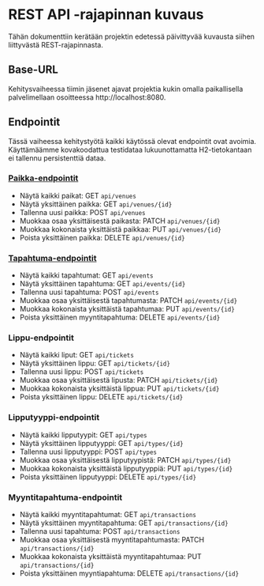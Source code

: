 # REST API -rajapinnan kuvaus

Tähän dokumenttiin kerätään projektin edetessä päivittyvää kuvausta siihen liittyvästä REST-rajapinnasta.

## Base-URL
Kehitysvaiheessa tiimin jäsenet ajavat projektia kukin omalla paikallisella palvelimellaan osoitteessa http://localhost:8080. 

## Endpointit
Tässä vaiheessa kehitystyötä kaikki käytössä olevat endpointit ovat avoimia. Käyttämäämme kovakoodattua testidataa lukuunottamatta H2-tietokantaan ei tallennu persistenttiä dataa.

### [Paikka-endpointit](paikat.md)
* Näytä kaikki paikat: GET `api/venues`
* Näytä yksittäinen paikka: GET `api/venues/{id}`
* Tallenna uusi paikka: POST `api/venues`
* Muokkaa osaa yksittäisestä paikasta: PATCH `api/venues/{id}`
* Muokkaa kokonaista yksittäistä paikkaa: PUT `api/venues/{id}`
* Poista yksittäinen paikka: DELETE `api/venues/{id}`

### [Tapahtuma-endpointit](tapahumat.md)
* Näytä kaikki tapahtumat: GET `api/events`
* Näytä yksittäinen tapahtuma: GET `api/events/{id}`
* Tallenna uusi tapahtuma: POST `api/events`
* Muokkaa osaa yksittäisestä tapahtumasta: PATCH `api/events/{id}`
* Muokkaa kokonaista yksittäistä tapahtumaa: PUT `api/events/{id}`
* Poista yksittäinen myyntitapahtuma: DELETE `api/events/{id}`

### Lippu-endpointit
* Näytä kaikki liput: GET `api/tickets`
* Näytä yksittäinen lippu: GET `api/tickets/{id}`
* Tallenna uusi lippu: POST `api/tickets`
* Muokkaa osaa yksittäisestä lipusta: PATCH `api/tickets/{id}`
* Muokkaa kokonaista yksittäistä lippua: PUT `api/tickets/{id}`
* Poista yksittäinen lippu: DELETE `api/tickets/{id}`

### Lipputyyppi-endpointit
* Näytä kaikki lipputyypit: GET `api/types`
* Näytä yksittäinen lipputyyppi: GET `api/types/{id}`
* Tallenna uusi lipputyyppi: POST `api/types`
* Muokkaa osaa yksittäisestä lipputyypistä: PATCH `api/types/{id}`
* Muokkaa kokonaista yksittäistä lipputyyppiä: PUT `api/types/{id}`
* Poista yksittäinen lipputyyppi: DELETE `api/types/{id}`

### Myyntitapahtuma-endpointit
* Näytä kaikki myyntitapahtumat: GET `api/transactions`
* Näytä yksittäinen myyntitapahtuma: GET `api/transactions/{id}`
* Tallenna uusi tapahtuma: POST `api/transactions`
* Muokkaa osaa yksittäisestä myyntitapahtumasta: PATCH `api/transactions/{id}`
* Muokkaa kokonaista yksittäistä myyntitapahtumaa: PUT `api/transactions/{id}`
* Poista yksittäinen myyntiapahtuma: DELETE `api/transactions/{id}`

